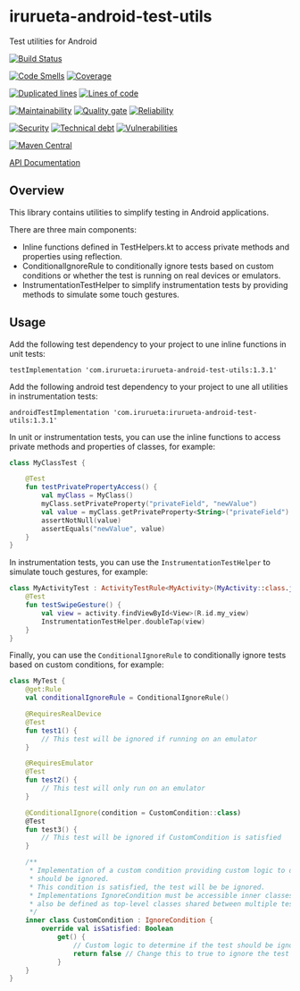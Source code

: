 # irurueta-android-test-utils
Test utilities for Android

[![Build Status](https://github.com/albertoirurueta/irurueta-android-test-utils/actions/workflows/main.yml/badge.svg)](https://github.com/albertoirurueta/irurueta-android-test-utils/actions)

[![Code Smells](https://sonarcloud.io/api/project_badges/measure?project=albertoirurueta_irurueta-android-test-utils&metric=code_smells)](https://sonarcloud.io/dashboard?id=albertoirurueta_irurueta-android-test-utils)
[![Coverage](https://sonarcloud.io/api/project_badges/measure?project=albertoirurueta_irurueta-android-test-utils&metric=coverage)](https://sonarcloud.io/dashboard?id=albertoirurueta_irurueta-android-test-utils)

[![Duplicated lines](https://sonarcloud.io/api/project_badges/measure?project=albertoirurueta_irurueta-android-test-utils&metric=duplicated_lines_density)](https://sonarcloud.io/dashboard?id=albertoirurueta_irurueta-android-test-utils)
[![Lines of code](https://sonarcloud.io/api/project_badges/measure?project=albertoirurueta_irurueta-android-test-utils&metric=ncloc)](https://sonarcloud.io/dashboard?id=albertoirurueta_irurueta-android-test-utils)

[![Maintainability](https://sonarcloud.io/api/project_badges/measure?project=albertoirurueta_irurueta-android-test-utils&metric=sqale_rating)](https://sonarcloud.io/dashboard?id=albertoirurueta_irurueta-android-test-utils)
[![Quality gate](https://sonarcloud.io/api/project_badges/measure?project=albertoirurueta_irurueta-android-test-utils&metric=alert_status)](https://sonarcloud.io/dashboard?id=albertoirurueta_irurueta-android-test-utils)
[![Reliability](https://sonarcloud.io/api/project_badges/measure?project=albertoirurueta_irurueta-android-test-utils&metric=reliability_rating)](https://sonarcloud.io/dashboard?id=albertoirurueta_irurueta-android-test-utils)

[![Security](https://sonarcloud.io/api/project_badges/measure?project=albertoirurueta_irurueta-android-test-utils&metric=security_rating)](https://sonarcloud.io/dashboard?id=albertoirurueta_irurueta-android-test-utils)
[![Technical debt](https://sonarcloud.io/api/project_badges/measure?project=albertoirurueta_irurueta-android-test-utils&metric=sqale_index)](https://sonarcloud.io/dashboard?id=albertoirurueta_irurueta-android-test-utils)
[![Vulnerabilities](https://sonarcloud.io/api/project_badges/measure?project=albertoirurueta_irurueta-android-test-utils&metric=vulnerabilities)](https://sonarcloud.io/dashboard?id=albertoirurueta_irurueta-android-test-utils)

[![Maven Central](https://maven-badges.herokuapp.com/maven-central/com.irurueta/irurueta-android-test-utils/badge.svg)](https://search.maven.org/artifact/com.irurueta/irurueta-android-test-utils/1.0.0/aar)

[API Documentation](http://albertoirurueta.github.io/irurueta-android-test-utils)

## Overview

This library contains utilities to simplify testing in Android applications.

There are three main components:

- Inline functions defined in TestHelpers.kt to access private methods and properties using 
  reflection.
- ConditionalIgnoreRule to conditionally ignore tests based on custom conditions or whether the
  test is running on real devices or emulators.
- InstrumentationTestHelper to simplify instrumentation tests by providing methods to simulate some 
  touch gestures.

## Usage

Add the following test dependency to your project to une inline functions in unit tests:

```
testImplementation 'com.irurueta:irurueta-android-test-utils:1.3.1'
```

Add the following android test dependency to your project to une all utilities in instrumentation 
tests:

```
androidTestImplementation 'com.irurueta:irurueta-android-test-utils:1.3.1'
```

In unit or instrumentation tests, you can use the inline functions to access private methods and
properties of classes, for example:

```kotlin
class MyClassTest {

    @Test
    fun testPrivatePropertyAccess() {
        val myClass = MyClass()
        myClass.setPrivateProperty("privateField", "newValue")
        val value = myClass.getPrivateProperty<String>("privateField")
        assertNotNull(value)
        assertEquals("newValue", value)
    }
}
```

In instrumentation tests, you can use the `InstrumentationTestHelper` to simulate touch gestures,
for example:

```kotlin
class MyActivityTest : ActivityTestRule<MyActivity>(MyActivity::class.java) {
    @Test
    fun testSwipeGesture() {
        val view = activity.findViewById<View>(R.id.my_view)
        InstrumentationTestHelper.doubleTap(view)
    }
}
```

Finally, you can use the `ConditionalIgnoreRule` to conditionally ignore tests based on custom
conditions, for example:

```kotlin
class MyTest {
    @get:Rule
    val conditionalIgnoreRule = ConditionalIgnoreRule()

    @RequiresRealDevice
    @Test
    fun test1() {
        // This test will be ignored if running on an emulator
    }

    @RequiresEmulator
    @Test
    fun test2() {
        // This test will only run on an emulator
    }

    @ConditionalIgnore(condition = CustomCondition::class)
    @Test
    fun test3() {
        // This test will be ignored if CustomCondition is satisfied
    }

    /**
     * Implementation of a custom condition providing custom logic to determine if a test
     * should be ignored.
     * This condition is satisfied, the test will be be ignored.
     * Implementations IgnoreCondition must be accessible inner classes of the test class, or can
     * also be defined as top-level classes shared between multiple tests.
     */
    inner class CustomCondition : IgnoreCondition {
        override val isSatisfied: Boolean
            get() {
                // Custom logic to determine if the test should be ignored
                return false // Change this to true to ignore the test
            }
    }
}
```